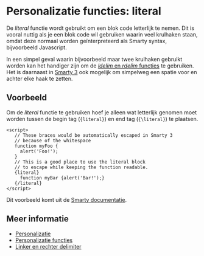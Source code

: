 # Personalizatie functies: literal

De *literal* functie wordt gebruikt om een blok code letterlijk te nemen. 
Dit is vooral nuttig als je een blok code wil gebruiken waarin veel 
krulhaken staan, omdat deze normaal worden geïnterpreteerd als Smarty syntax, 
bijvoorbeeld Javascript.

In een simpel geval waarin bijvoorbeeld maar twee krulhaken gebruikt worden 
kan het handiger zijn om de [*ldelim* en *rdelim* functies](./personalization-functions-delim)
te gebruiken. Het is daarnaast in [Smarty 3](smarty-2-vs-smarty-3) ook 
mogelijk om simpelweg een spatie voor en achter elke haak te zetten.

## Voorbeeld

Om de *literal* functie te gebruiken hoef je alleen wat letterlijk genomen 
moet worden tussen de begin tag (`{literal}`) en end tag (`{\literal}`) 
te plaatsen.
 
    <script>
       // These braces would be automatically escaped in Smarty 3
       // because of the whitespace
       function myFoo {
         alert('Foo!');
       }
       // This is a good place to use the literal block
       // to escape while keeping the function readable.
       {literal}
         function myBar {alert('Bar!');}
       {/literal}
    </script>
    
Dit voorbeeld komt uit de [Smarty documentatie](http://www.smarty.net/docs/en/).

## Meer informatie

* [Personalizatie](./personalization)
* [Personalizatie functies](./personalization-functions)
* [Linker en rechter delimiter](./personalization-functions-delim)
